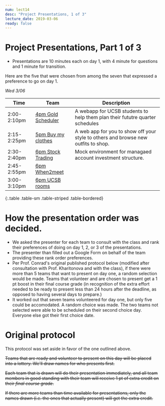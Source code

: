```yaml
---
num: lect14
desc: "Project Presentations, 1 of 3"
lecture_date: 2019-03-06
ready: false
---
```





# Project Presentations, Part 1 of 3

* Presentations are 10 minutes each on day 1, with 4 minute for questions and 1 minute for transition. 

Here are the five that were chosen from among the seven that expressed a preference to go on day 1.

*Wed 3/06*

| Time | Team | Description |
|-|-|-|
| 2:00-2:10pm | [4pm Gold Scheduler](https://github.com/ucsb-cs48-w19/4pm-gold-scheduler) | A webapp for UCSB students to help them plan their fututre quarter schedules|
| 2:15-2:25pm | [5pm Buy my clothes](https://github.com/ucsb-cs48-w19/5pm-buy-my-clothes) | A web app for you to show off your style to others and browse new outfits to shop.|
| 2:30-2:40pm | [6pm Stock Trading](https://github.com/ucsb-cs48-w19/6pm-stock-trading) | Mock environment for managaed account investment structure.|
| 2:45-2:55pm | [6pm When2meet](https://github.com/ucsb-cs48-w19/6pm-when2meet) ||
| 3:00-3:10pm | [6pm UCSB rooms](https://github.com/ucsb-cs48-w19/6pm-ucsb-rooms) ||
{:.table .table-sm .table-striped .table-bordered}



# How the presentation order was decided.

* We asked the presenter for each team to consult with the class and rank their preferences of doing on day 1, 2, or 3 of the presentations.  
* The presenter than filled out a Google Form on behalf of the team providing these rank order preferences.
* Per Prof. Conrad's original published protocol below (modified after consultation with Prof. Kharitonova and with the class), if there were more than 5 teams that want to present on day one, a random selection would be made.   Teams that volunteer and are chosen to present get a 1 pt boost in their final course grade (in recognition of the extra effort needed to be ready to present less than 24 hours after the deadline, as opposed to having several days to prepare.)
* It worked out that seven teams volunteered for day one, but only five could be accomodated.   A random choice was made.  The two teams not selected were able to be scheduled on their second choice day.  Everyone else got their first choice date.

# Original protocol 

This protocol was set aside in favor of the one outlined above.

<s>Teams that are ready and volunteer to present on this day will be placed into a lottery.   We'll draw names for who presents first.</s>

<s>Each team that is drawn will do their presentation immediately, and all team members in good standing with their team will receive 1 pt of extra credit on their *final course grade*.</s>

<s>If there are more teams than time available for presentations, only the names drawn (i.e. the ones that actually present) will get the extra credit.</s>



